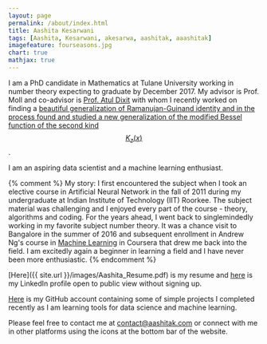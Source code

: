 ```yaml
---
layout: page
permalink: /about/index.html
title: Aashita Kesarwani
tags: [Aashita, Kesarwani, akesarwa, aashitak, aaashitak]
imagefeature: fourseasons.jpg
chart: true
mathjax: true
---
```

I am a PhD candidate in Mathematics at Tulane University working in number theory expecting to graduate by December 2017. My advisor is Prof. Moll and co-advisor is [Prof. Atul Dixit](https://sites.google.com/a/iitgn.ac.in/atuldixit/) with whom I recently worked on finding a [beautiful generalization of Ramanujan-Guinand identity and in the process found and studied a new generalization of the modified Bessel function of the second kind $$K_z(x)$$](https://arxiv.org/abs/1706.05363). 


I am an aspiring data scientist and a machine learning enthusiast. 

{% comment %} 
My story: I first encountered the subject when I took an elective course in Artificial Neural Network in the fall of 2011 during my undergraduate at Indian Institute of Technology (IIT) Roorkee. The subject material was challenging and I enjoyed every part of the course - theory, algorithms and coding. For the years ahead, I went back to singlemindedly working in my favorite subject number theory. It was a chance visit to Bangalore in the summer of 2016 and subsequent enrollment in Andrew Ng's course in [Machine Learning](https://www.coursera.org/learn/machine-learning) in Coursera that drew me back into the field. I am excitedly again a beginner in learning a field and I have never been more enthusiastic.
{% endcomment %}

[Here]({{ site.url }}/images/Aashita_Resume.pdf) is my resume and [here](https://www.linkedin.com/in/aashita-kesarwani) is my LinkedIn profile open to public view without signing up.

[Here](https://github.com/AashitaK) is my GitHub account containing some of simple projects I completed recently as I am learning tools for data science and machine learning.

Please feel free to contact me at [contact@aashitak.com](mailto:contact@aashitak.com) or connect with me in other platforms using the icons at the bottom bar of the website.

